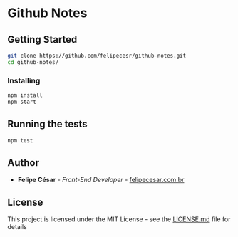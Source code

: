 # Github Notes

## Getting Started

```sh
git clone https://github.com/felipecesr/github-notes.git
cd github-notes/
```

### Installing

```sh
npm install
npm start
```

## Running the tests

```sh
npm test
```

## Author

* **Felipe César** - *Front-End Developer* - [felipecesar.com.br](https://felipecesar.com.br)

## License

This project is licensed under the MIT License - see the [LICENSE.md](LICENSE.md) file for details
